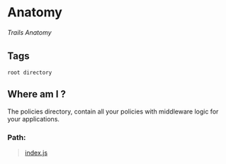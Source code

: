 # Anatomy
###### Trails Anatomy

## Tags
```root directory```

## Where am I ?

The policies directory, contain all your policies with middleware logic for your applications.

### Path:

> [index.js](../../../index.md)

